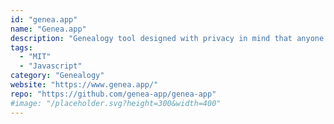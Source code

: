 ```yaml
---
id: "genea.app"
name: "Genea.app"
description: "Genealogy tool designed with privacy in mind that anyone can use to author or edit their family tree. Data is stored in the GEDCOM format and all processing is done in the browser."
tags:
  - "MIT"
  - "Javascript"
category: "Genealogy"
website: "https://www.genea.app/"
repo: "https://github.com/genea-app/genea-app"
#image: "/placeholder.svg?height=300&width=400"
---
```


